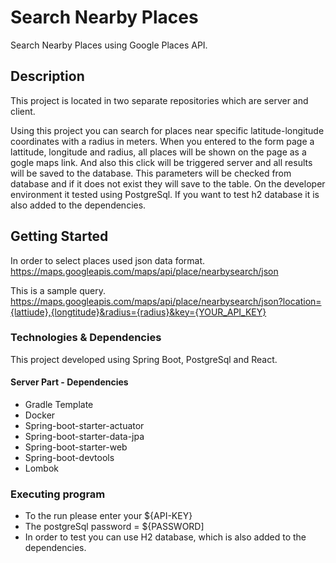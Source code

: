 # Search Nearby Places

Search Nearby Places using Google Places API.

## Description

This project is located in two separate repositories which are server and client.

Using this project you can search for places near specific latitude-longitude coordinates with a radius in meters.
When you entered to the form page a lattitude, longitude and radius, all places will be shown on the page as a gogle maps link.
And also this click will be triggered server and all results will be saved to the database. This parameters will be checked
from database and if it does not exist they will save to the table.
On the developer environment it tested using PostgreSql.
If you want to test h2 database it is also added to the dependencies.

## Getting Started

In order to select places used json data format.
https://maps.googleapis.com/maps/api/place/nearbysearch/json

This is a sample query.
https://maps.googleapis.com/maps/api/place/nearbysearch/json?location={lattiude},{longtitude}&radius={radius}&key={YOUR_API_KEY}

### Technologies & Dependencies

This project developed using Spring Boot, PostgreSql and React.
#### Server Part - Dependencies
* Gradle Template
* Docker
* Spring-boot-starter-actuator
* Spring-boot-starter-data-jpa
* Spring-boot-starter-web
* Spring-boot-devtools
* Lombok

### Executing program

* To the run please enter your ${API-KEY}
* The postgreSql password = ${PASSWORD]
* In order to test you can use H2 database, which is also added to the dependencies. 
